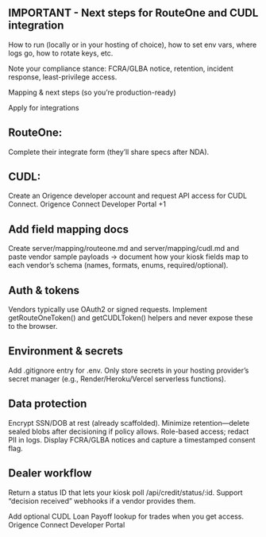 ## IMPORTANT - Next steps for RouteOne and CUDL integration

How to run (locally or in your hosting of choice), how to set env vars, where logs go, how to rotate keys, etc.

Note your compliance stance: FCRA/GLBA notice, retention, incident response, least-privilege access.

Mapping & next steps (so you’re production-ready)

Apply for integrations

## RouteOne: 
Complete their integrate form (they’ll share specs after NDA). 

## CUDL: 
Create an Origence developer account and request API access for CUDL Connect. 
Origence Connect Developer Portal
+1

## Add field mapping docs
Create server/mapping/routeone.md and server/mapping/cudl.md and paste vendor sample payloads → document how your kiosk fields map to each vendor’s schema (names, formats, enums, required/optional).

## Auth & tokens
Vendors typically use OAuth2 or signed requests. Implement getRouteOneToken() and getCUDLToken() helpers and never expose these to the browser.

## Environment & secrets
Add .gitignore entry for .env. Only store secrets in your hosting provider’s secret manager (e.g., Render/Heroku/Vercel serverless functions).

## Data protection
Encrypt SSN/DOB at rest (already scaffolded).
Minimize retention—delete sealed blobs after decisioning if policy allows.
Role-based access; redact PII in logs.
Display FCRA/GLBA notices and capture a timestamped consent flag.

## Dealer workflow
Return a status ID that lets your kiosk poll /api/credit/status/:id.
Support “decision received” webhooks if a vendor provides them.

Add optional CUDL Loan Payoff lookup for trades when you get access. 
Origence Connect Developer Portal
